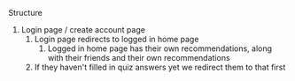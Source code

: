 Structure

1. Login page / create account page
   1. Login page redirects to logged in home page
      1. Logged in home page has their own recommendations, along with their friends and their own recommendations
   1. If they haven't filled in quiz answers yet we redirect them to that first
